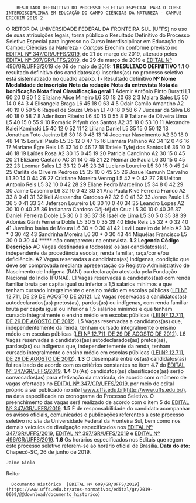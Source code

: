         RESULTADO DEFINITIVO DO PROCESSO SELETIVO ESPECIAL PARA O CURSO INTERDISCIPLINAR EM EDUCAÇÃO DO CAMPO CIÊNCIAS DA NATUREZA - CAMPUS ERECHIM 2019 2  

 O REITOR DA UNIVERSIDADE FEDERAL DA FRONTEIRA SUL (UFFS) no uso de suas atribuições legais, torna público o Resultado Definitivo do Processo Seletivo Especial para ingresso no Curso Interdisciplinar em Educação do Campo: Ciências da Natureza - *Campus*  Erechim conforme previsto no [EDITAL Nº 347/GR/UFFS/2019](https://www.uffs.edu.br/atos-normativos/edital/gr/2019-0347), de 21 de março de 2019, alterado pelos [EDITAL Nº 397/GR/UFFS/2019](https://www.uffs.edu.br/atos-normativos/edital/gr/2019-0397), de 29 de março de 2019 e [EDITAL Nº 496/GR/UFFS/2019](https://www.uffs.edu.br/atos-normativos/edital/gr/2019-0496) de 09 de maio de 2019:  **1 RESULTADO DEFINITIVO** **1.1**  O resultado definitivo dos candidatos(as) inscritos(as) no processo seletivo está sistematizado no quadro abaixo. **I -**  Resultado definitivo     **Nº**    **Nome**   **Modalidade de inscrição**   **Nota da redação**   **Nota da entrevista**   **Nota da bonificação**   **Nota final**   **Classificação geral**     1   Ademir Antônio Pinto Buratti   L1   60   20   0   80   1     2   Eliziane Alice Mineiro   L6   30   18   20   68   2     3   Maiara Sales   L5   50   14   0   64   3     4   Elisangela Braga   L6   45   18   0   63   4     5   Odair Camilo Amantino   A2   40   19   0   59   5     6   Raquel de Souza Urban   L1   40   18   0   58   6     7   Jucesar da Silva   L6   40   18   0   58   7     8   Adenilson Ribeiro   L6   40   15   0   55   8     9   Tatiane de Oliveira Lima   L5   40   15   0   55   9     10   Romário Pifynh dos Santos   A2   35   18   0   53   10     11   Alexandre Kaiei Kaminski   L5   40   12   0   52   11     12   Liliana Daniel   L5   35   15   0   50   12     13   Jonathan Toto Jacinto   L6   30   18   0   48   13     14   Jocemar Nascimento   A2   30   18   0   48   14     15   Lorival Paulo   L5   35   12   0   47   15     16   Liamara Palhano   A2   34   12   0   46   16     17   Mariane Êgre Reis   L6   32   14   0   46   17     18   Tatiele Tyfej dos Santos   L6   36   10   0   46   18     19   Laídes Rosa   A2   30   15   0   45   19     20   Patricia Candinho   A2   30   15   0   45   20     21   Eliziane Caetano   AC   31   14   0   45   21     22   Neimar de Paula   L6   30   15   0   45   22     23   Leomar Sales   L2   33   12   0   45   23     24   Luciano Loureiro   L5   30   15   0   45   24     25   Carlita de Oliveira Pedroso   L5   35   10   0   45   25     26   Josue Kamunh Carvalho   L1   30   14   0   44   26     27   Cristiane Moreira Venrog   L5   42   *   0   42   27     28   Ueliton Antonio Reis   L5   32   10   0   42   28     29   Eliane Pedro Marcelino   L5   34   8   0   42   29     30   Jaime Casemiro   L6   32   10   0   42   30     31   Ana Paula Kivé Ferreira Franco   A2   33   8   0   41   31     32   Keli Alessandra Cardoso   A2   32   9   0   41   32     33   Jonas Paulo   L5   36   5   0   41   33     34   Jeferson Loureiro   L6   30   10   0   40   34     35   Leandro Lopes   A2   30   10   0   40   35     36   Indianara Cardoso Gój-téj da Cruz   L5   30   10   0   40   36     37   Danieli Ferreira Doble   L5   30   6   0   36   37     38   Isaél de Lima   L5   30   5   0   35   38     39   Adonias Gãnh Ferreira Doble   L5   30   5   0   35   39     40   Elide Reis   L5   32   *   0   32   40     41   Juvelino Isaias de Moura   L6   30   *   0   30   41     42   Levi Loureiro de Melo   A2   30   *   0   30   42     43   Sandrinha Moreira   L6   30   *   0   30   43     44   Miquéias Francisco   L5   30   0   0   30   44     *****  não compareceu na entrevista. **1.2 Legenda**     **Código**   **Descrição**     AC   Vagas destinadas a todos(as) os(as) candidatos(as), independente da procedência escolar, renda familiar, raça/cor e/ou deficiência.     A2   Vagas reservadas a candidatos(as) indígenas, condição que deve ser comprovada mediante apresentação do Registro Administrativo de Nascimento de Indígena (RANI) ou declaração atestada pela Fundação Nacional do Índio (FUNAI).     L1   Vagas reservadas a candidatos(as) com renda familiar bruta per capita igual ou inferior a 1,5 salários mínimos e que tenham cursado integralmente o ensino médio em escolas públicas ([LEI Nº 12.711, DE 29 DE AGOSTO DE 2012](http://www.planalto.gov.br/ccivil_03/_ato2011-2014/2012/lei/l12711.htm)).     L2   Vagas reservadas a candidatos(as) autodeclarados(as) pretos(as), pardos(as) ou indígenas, com renda familiar bruta per capita igual ou inferior a 1,5 salários mínimos e que tenham cursado integralmente o ensino médio em escolas públicas ([LEI Nº 12.711, DE 29 DE AGOSTO DE 2012](http://www.planalto.gov.br/ccivil_03/_ato2011-2014/2012/lei/l12711.htm)).     L5   Vagas reservadas a candidatos(as) que, independentemente da renda, tenham cursado integralmente o ensino médio em escolas públicas ([LEI Nº 12.711, DE 29 DE AGOSTO DE 2012](http://www.planalto.gov.br/ccivil_03/_ato2011-2014/2012/lei/l12711.htm)).     L6   Vagas reservadas a candidatos(as) autodeclarados(as) pretos(as), pardos(as) ou indígenas que, independentemente da renda, tenham cursado integralmente o ensino médio em escolas públicas ([LEI Nº 12.711, DE 29 DE AGOSTO DE 2012](http://www.planalto.gov.br/ccivil_03/_ato2011-2014/2012/lei/l12711.htm)).     **1.3**  O desempate entre os(as) candidatos(as) foi realizado de acordo com os critérios constantes no item 4.7 do [EDITAL Nº 347/GR/UFFS/2019](https://www.uffs.edu.br/atos-normativos/edital/gr/2019-0347). **1.4**  Os(As) candidatos(as) classificados(as) serão convocados(as) para efetivação da matrícula, de acordo com o número de vagas ofertadas no [EDITAL Nº 347/GR/UFFS/2019](https://www.uffs.edu.br/atos-normativos/edital/gr/2019-0347), por meio de edital próprio a ser publicado no *site* [www.uffs.edu.br](http://www.uffs.edu.br/), na data especificada no cronograma do Processo Seletivo. O preenchimento das vagas será realizado de acordo com o item 5 do [EDITAL Nº 347/GR/UFFS/2019](https://www.uffs.edu.br/atos-normativos/edital/gr/2019-0347). **1.5**  É de responsabilidade do candidato acompanhar os avisos oficiais, comunicados e publicações referentes a este processo seletivo no *site* da Universidade Federal da Fronteira Sul, bem como nos demais veículos de divulgação especificados nos [EDITAL Nº 347/GR/UFFS/2019](https://www.uffs.edu.br/atos-normativos/edital/gr/2019-0347), [EDITAL Nº 397/GR/UFFS/2019](https://www.uffs.edu.br/atos-normativos/edital/gr/2019-0397) e [EDITAL Nº 496/GR/UFFS/2019](https://www.uffs.edu.br/atos-normativos/edital/gr/2019-0496). **1.6**  Os horários especificados nos Editais que regem este processo seletivo referem-se ao horário oficial de Brasília.        **Data do ato:** Chapecó-SC, 26 de junho de 2019.   
 

    Jaime Giolo   
 Reitor 

      Documento Histórico  [EDITAL Nº 609/GR/UFFS/2019](https://www.uffs.edu.br/atos-normativos/edital/gr/2019-0609/@@download/documento_historico)     
      